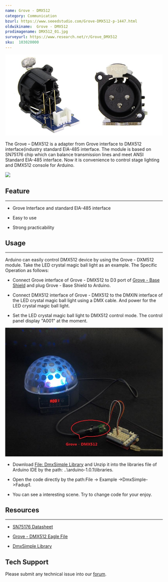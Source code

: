 ```yaml
---
name: Grove - DMX512
category: Communication
bzurl: https://www.seeedstudio.com/Grove-DMX512-p-1447.html
oldwikiname:  Grove - DMX512
prodimagename: DMX512_01.jpg
surveyurl: https://www.research.net/r/Grove_DMX512
sku:  103020000
---
```

![](https://github.com/SeeedDocument/Grove-DMX512/raw/master/img/DMX512_01.jpg)

The Grove – DMX512 is a adapter from Grove interface to DMX512 interface(industry standard EIA-485 interface. The module is based on SN75176 chip which can balance transmission lines and meet ANSI Standard EIA-485 interface. Now it is convenience to control stage lighting and DMX512 console for Arduino.

[![](https://github.com/SeeedDocument/Seeed-WiKi/raw/master/docs/images/300px-Get_One_Now_Banner-ragular.png)](https://www.seeedstudio.com/Grove-DMX512-p-1447.html)

##  Feature
---
*   Grove Interface and standard EIA-485 interface

*   Easy to use

*   Strong practicability

##  Usage
---
Arduino can easily control DMX512 device by using the Grove - DXM512 module. Take the LED crystal magic ball light as an example. The Specific Operation as follows:

*   Connect Grove interface of Grove - DMX512 to D3 port of [Grove - Base Shield](/Base_Shield_V2 "Grove - Base Shield") and plug Grove - Base Shield to Arduino.

*   Connect DMX512 interface of Grove - DMX512 to the DMXIN interface of the LED crystal magic ball light using a DMX cable. And power for the LED crystal magic ball light.

*   Set the LED crystal magic ball light to DMX512 control mode. The control panel display "A001" at the moment.

![](https://github.com/SeeedDocument/Grove-DMX512/raw/master/img/DMX512_Usage.jpg)

*   Download [File: DmxSimple Library](https://github.com/SeeedDocument/Grove-DMX512/raw/master/res/DmxSimple.zip) and  Unzip it into the libraries file of Arduino IDE by the path: ..\arduino-1.0.1\libraries.

*   Open the code directly by the path:File -&gt; Example -&gt;DmxSimple-&gt;Fadup1.

*   You can see a interesting scene. Try to change code for your enjoy.

##  Resources
---
- [SN75176 Datasheet](https://github.com/SeeedDocument/Grove-DMX512/raw/master/res/Sn75176a.pdf)

- [Grove - DMX512 Eagle File](https://github.com/SeeedDocument/Grove-DMX512/raw/master/res/Grove-DMX512_Eagle_File.zip)

- [DmxSimple Library](https://github.com/SeeedDocument/Grove-DMX512/raw/master/res/DmxSimple.zip)

## Tech Support
Please submit any technical issue into our [forum](http://forum.seeedstudio.com/). 